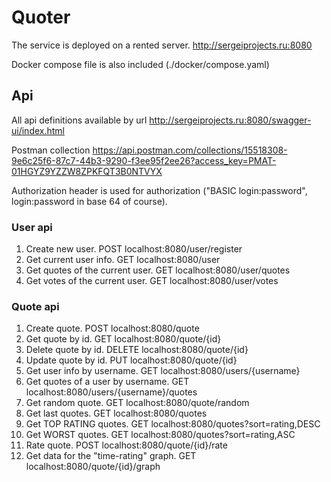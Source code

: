 # Quoter

The service is deployed on a rented server.  http://sergeiprojects.ru:8080

Docker compose file is also included (./docker/compose.yaml)

## Api

All api definitions available by url http://sergeiprojects.ru:8080/swagger-ui/index.html

Postman collection https://api.postman.com/collections/15518308-9e6c25f6-87c7-44b3-9290-f3ee95f2ee26?access_key=PMAT-01HGYZ9YZZW8ZPKFQT3B0NTVYX

Authorization header is used for authorization ("BASIC login:password", login:password in base 64 of course).

### User api

1. Create new user. POST localhost:8080/user/register
2. Get current user info. GET localhost:8080/user
3. Get quotes of the current user. GET localhost:8080/user/quotes
4. Get votes of the current user. GET localhost:8080/user/votes

### Quote api

1. Create quote. POST localhost:8080/quote
2. Get quote by id. GET localhost:8080/quote/{id}
3. Delete quote by id. DELETE localhost:8080/quote/{id}
4. Update quote by id. PUT localhost:8080/quote/{id}
5. Get user info by username. GET localhost:8080/users/{username}
6. Get quotes of a user by username. GET localhost:8080/users/{username}/quotes
7. Get random quote. GET localhost:8080/quote/random
8. Get last quotes. GET localhost:8080/quotes
9. Get TOP RATING quotes. GET localhost:8080/quotes?sort=rating,DESC
10. Get WORST quotes. GET localhost:8080/quotes?sort=rating,ASC
11. Rate quote. POST localhost:8080/quote/{id}/rate
12. Get data for the "time-rating" graph. GET localhost:8080/quote/{id}/graph







